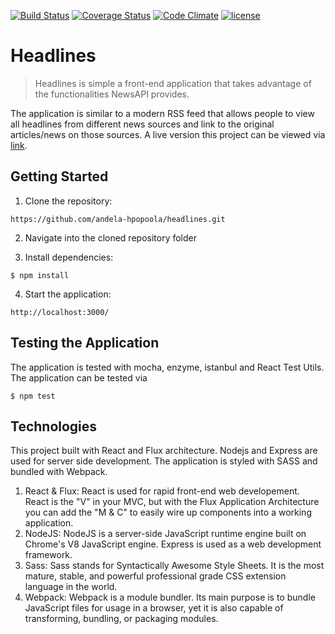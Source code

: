 [![Build Status](https://travis-ci.org/andela-hpopoola/headlines.svg?branch=develop)](https://travis-ci.org/andela-hpopoola/headlines)
[![Coverage Status](https://coveralls.io/repos/github/andela-hpopoola/headlines/badge.svg?branch=develop)](https://coveralls.io/github/andela-hpopoola/headlines?branch=develop)
[![Code Climate](https://codeclimate.com/github/andela-hpopoola/headlines/badges/gpa.svg)](https://codeclimate.com/github/andela-hpopoola/headlines)
[![license](https://img.shields.io/github/license/mashape/apistatus.svg)]()

# Headlines
> Headlines is simple a front-end application that takes advantage of the functionalities NewsAPI provides.

The application is similar to a modern RSS feed that allows people to view all headlines from different news sources and link to the original articles/news on those sources. A live version this project can be viewed via [link](http://haruna-headlines.herokuapp.com).


## Getting Started

1. Clone the repository:
```
https://github.com/andela-hpopoola/headlines.git
```
2. Navigate into the cloned repository folder

3. Install dependencies:
```
$ npm install
```

4. Start the application:

```
http://localhost:3000/
```


## Testing the Application
The application is tested with mocha, enzyme, istanbul and React Test Utils. The application can be tested via
```
$ npm test
```

## Technologies

This project built with React and Flux architecture. Nodejs and Express are used for server side development. The application is styled with SASS and bundled with Webpack.

1. React & Flux: React is used for rapid front-end web developement. React is the "V" in your MVC, but with the Flux Application Architecture you can add the "M & C" to easily wire up components into a working application.
2. NodeJS: NodeJS is a server-side JavaScript runtime engine built on Chrome's V8 JavaScript engine. Express is used as a web development framework.
3. Sass: Sass stands for Syntactically Awesome Style Sheets. It is the most mature, stable, and powerful professional grade CSS extension language in the world.
4. Webpack: Webpack is a module bundler. Its main purpose is to bundle JavaScript files for usage in a browser, yet it is also capable of transforming, bundling, or packaging modules.
